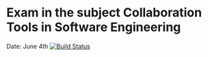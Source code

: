 # Exam in the subject Collaboration Tools in Software Engineering
Date: June 4th
[![Build Status](https://travis-ci.com/nuubis/cse-exam.svg?branch=dev)](https://travis-ci.com/nuubis/cse-exam)
